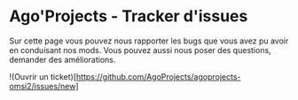 # Ago'Projects - Tracker d'issues

Sur cette page vous pouvez nous rapporter les bugs que vous avez pu avoir en conduisant nos mods. Vous pouvez aussi nous poser des questions, demander des améliorations.

!(Ouvrir un ticket)[https://github.com/AgoProjects/agoprojects-omsi2/issues/new]